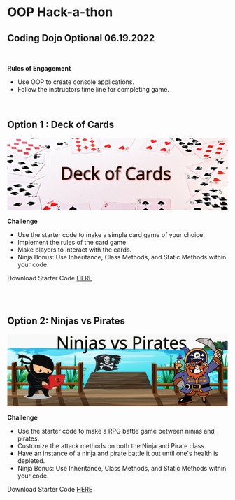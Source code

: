 # OOP Hack-a-thon

## Coding Dojo Optional 06.19.2022

<br/>

**Rules of Engagement**
* Use OOP to create console applications.
* Follow the instructors time line for completing game.

<br/>

## **Option 1 : Deck of Cards**

![deck of cards](./Deck%20of%20Cards.png)

**Challenge**
* Use the starter code to make a simple card game of your choice.
* Implement the rules of the card game.
* Make players to interact with the cards.
* Ninja Bonus: Use Inheritance, Class Methods, and Static Methods within your code.

Download Starter Code [HERE](https://login.codingdojo.com/m/506/12458/87339)

<br/><br/>

## **Option 2: Ninjas vs Pirates**

![ninjas vs pirates](./ninjas_vs_pirates.png)

**Challenge**

* Use the starter code to make a RPG battle game between ninjas and pirates.
* Customize the attack methods on both the Ninja and Pirate class.
* Have an instance of a ninja and pirate battle it out until one's health is depleted.
* Ninja Bonus: Use Inheritance, Class Methods, and Static Methods within your code.

Download Starter Code [HERE](https://s3.us-east-1.amazonaws.com/General_V88/boomyeah2015/codingdojo/curriculum/content/chapter/1622739538__ninjas_vs_pirates.zip)
